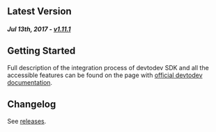 Latest Version 
--------------
##### _Jul 13th, 2017_ - [v1.11.1](https://github.com/devtodev-analytics/cordova-sdk/releases/latest)

Getting Started
---------------
Full description of the integration process of devtodev SDK and all the accessible features can be found on the page with [official devtodev documentation](https://www.devtodev.com/help/149).

Changelog
---------
See [releases](https://github.com/devtodev-analytics/cordova-sdk/releases/).
